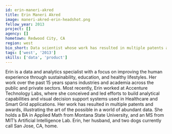 ```yaml
---
id: erin-maneri-akred
title: Erin Maneri Akred
image: maneri-akred-erin-headshot.png
fellow_year: 2013
project: []
agency: []
hometown: Redwood City, CA
region: west
bio_short: Data scientist whose work has resulted in multiple patents and awards, illustrating the art of the possible in a world of abundant data.
tags: ['west', '2013']
skills: ['data', 'product']
---
```


Erin is a data and analytics specialist with a focus on improving the human experience through sustainability, education, and healthy lifestyles.  Her work over the past 15 years spans industries and academia across the public and private sectors.  Most recently, Erin worked at Accenture Technology Labs, where she conceived and led efforts to build analytical capabilities and visual decision support systems used in Healthcare and Smart Grid applications.  Her work has resulted in multiple patents and awards, illustrating the art of the possible in a world of abundant data.  She holds a BA in Applied Math from Montana State University, and an MS from MIT’s Artificial Intelligence Lab.  Erin, her husband, and two dogs currently call San Jose, CA, home.
